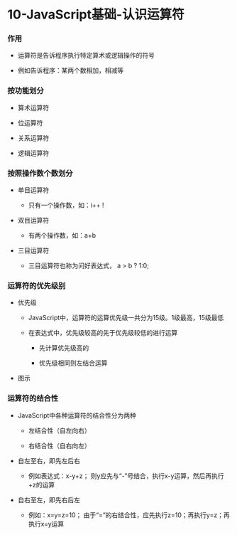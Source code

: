 # 10-JavaScript基础-认识运算符

### 作用

* 运算符是告诉程序执行特定算术或逻辑操作的符号

* 例如告诉程序：某两个数相加，相减等

### 按功能划分

* 算术运算符

* 位运算符

* 关系运算符

* 逻辑运算符

### 按照操作数个数划分

* 单目运算符

	* 只有一个操作数，如：i++ !

* 双目运算符

	* 有两个操作数，如：a+b

* 三目运算符

	* 三目运算符也称为问好表达式， a > b ? 1:0;

### 运算符的优先级别

* 优先级

	* JavaScript中，运算符的运算优先级一共分为15级。1级最高，15级最低

	* 在表达式中，优先级较高的先于优先级较低的进行运算

		* 先计算优先级高的

		* 优先级相同则左结合运算

* 图示

### 运算符的结合性

* JavaScript中各种运算符的结合性分为两种

	* 左结合性（自左向右）

	* 右结合性（自右向左）

* 自左至右，即先左后右

	* 例如表达式：x-y+z； 则y应先与“-”号结合，执行x-y运算，然后再执行+z的运算

* 自右至左，即先右后左

	* 例如：x=y=z=10； 由于“=”的右结合性，应先执行z=10；再执行y=z；再执行x=y运算
